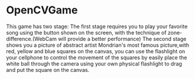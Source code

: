 # OpenCVGame
This game has two stage: 
The first stage requires you to play your favorite song using the button shown on the screen, with the technique of zone-difference.(WebCam will provide a better performance)
The second stage shows you a picture of abstract artist Mondrian's most famous picture,with red, yellow and blue squares on the canvas, you can use the flashlight on your cellphone to control the movement of the squares by easily place the white ball through the camera using your own physical flashlight to drag and put the square on the canvas.
